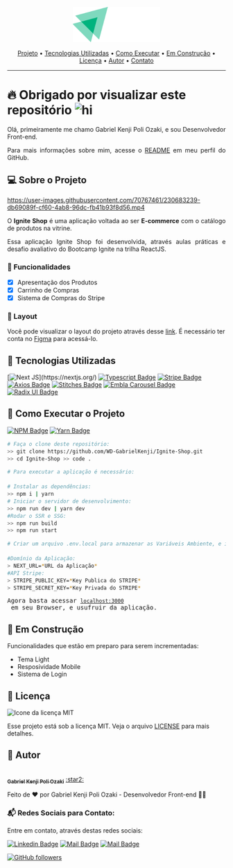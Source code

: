 <p align="center">
   <img src="./src/assets/logo.svg" alt="Ignite Shop" width="40%" />
</p>

<div align="center">
 <a href="#projeto">Projeto</a> •
 <a href="#tecnologias">Tecnologias Utilizadas</a> •
 <a href="#execucao">Como Executar</a> •
 <a href="#construcao">Em Construção</a> •
 <a href="#licenca">Licença</a> •
 <a href="#autor">Autor</a> •
 <a href="#contato">Contato</a>
</div>

---

# :fire: Obrigado por visualizar este repositório <img src="https://user-images.githubusercontent.com/1303154/88677602-1635ba80-d120-11ea-84d8-d263ba5fc3c0.gif" width="38px" alt="hi">

<p align="justify"> Olá, primeiramente me chamo Gabriel Kenji Poli Ozaki, e sou Desenvolvedor Front-end. </p>

<p align="justify"> Para mais informações sobre mim, acesse o <a href="https://github.com/WD-GabrielKenji">README</a> em meu perfil do GitHub.</p>

## :computer: <strong id="projeto">Sobre o Projeto </strong>

https://user-images.githubusercontent.com/70767461/230683239-db69089f-cf60-4ab8-96dc-fb41b93f8d56.mp4

<p align="justify">O <strong>Ignite Shop</strong> é uma aplicação voltada ao ser <strong>E-commerce</strong> com o catálogo de produtos na vitrine.</p>

<p align="justify">Essa aplicação Ignite Shop foi desenvolvida, através aulas práticas e desafio avaliativo do Bootcamp Ignite na trilha ReactJS.</p>

### :pushpin: Funcionalidades

- [x] Apresentação dos Produtos 
- [x] Carrinho de Compras
- [x] Sistema de Compras do Stripe

### :triangular_ruler: Layout

<p>Você pode visualizar o layout do projeto através desse <a href="https://www.figma.com/file/u5OvWRoe9e6vdPRW9zWCy2/Ignite-Shop-2.0-(Copy)">link</a>. É necessário ter conta no <a href="https://www.figma.com/">Figma</a> para acessá-lo.</p>

## :rocket: <Strong id="tecnologias"> Tecnologias Utilizadas </Strong>

[![Next JS](https://img.shields.io/badge/Nextjs-blueviolet.svg?style=for-the-badge&amp;logo=Next.js&amp;labelColor=000000&amp")](https://nextjs.org/) [![Typescript Badge](https://img.shields.io/badge/-Typescript-007acc?style=for-the-badge&labelColor=black&logo=typescript&logoColor=007acc)](https://www.typescriptlang.org/) [![Stripe Badge](https://img.shields.io/badge/-Stripe-6666ff?style=for-the-badge&labelColor=black&logo=stripe&logoColor=6666ff)](https://stripe.com/br) [![Axios Badge](https://img.shields.io/badge/-Axios-671DDF?style=for-the-badge&labelColor=black&logo=axios)](https://axios-http.com/ptbr/) [![Stitches Badge](https://img.shields.io/badge/-Stitches-202425?style=for-the-badge&labelColor=black&logo=stitches)](https://stitches.dev) [![Embla Carousel Badge](https://img.shields.io/badge/-Embla_Carousel-96B1F3?style=for-the-badge&labelColor=black&logo=EmblaCarousel)](https://www.embla-carousel.com) [![Radix UI Badge](https://img.shields.io/badge/-Radix_UI-0C262A?style=for-the-badge&labelColor=black&logo=radixui)](https://www.radix-ui.com)

## :runner: <strong id="execucao"> Como Executar o Projeto </strong>

[![NPM Badge](https://img.shields.io/badge/npm-8.13.1-brightgreen)](https://classic.yarnpkg.com/en/docs/install/#windows-stable) [![Yarn Badge](https://img.shields.io/badge/yarn-1.0.1-brightgreen)](https://classic.yarnpkg.com/en/docs/install/#windows-stable)

```bash
# Faça o clone deste repositório:
>> git clone https://github.com/WD-GabrielKenji/Ignite-Shop.git
>> cd Ignite-Shop >> code .
```
```bash
# Para executar a aplicação é necessário:

# Instalar as dependências: 
>> npm i | yarn
# Iniciar o servidor de desenvolvimento:
>> npm run dev | yarn dev
#Rodar o SSR e SSG:
>> npm run build
>> npm run start
```

```bash
# Criar um arquivo .env.local para armazenar as Variáveis Ambiente, e insira códigos necessários em cada uma delas:

#Domínio da Aplicação:
> NEXT_URL=*URL da Aplicação*
#API Stripe:
> STRIPE_PUBLIC_KEY=*Key Publica do STRIPE*
> STRIPE_SECRET_KEY=*Key Privada do STRIPE*
```

<pre>Agora basta acessar <a href="http://localhost:3000" rel="nofollow"><code>localhost:3000</code></a> em seu Browser, e usufruir da aplicação.</pre>

## :construction: <strong id="construcao"> Em Construção </strong>

Funcionalidades que estão em preparo para serem incrementadas:

<ul>
  <li> Tema Light </li>
  <li> Resposividade Mobile </li>
  <li> Sistema de Login </li>
</ul>

## :closed_book: <strong id="licenca"> Licença </strong>

<img alt="Icone da licença MIT" src="https://img.shields.io/github/license/facebook/react" />

Esse projeto está sob a licença MIT. Veja o arquivo [LICENSE](LICENSE) para mais detalhes.

## :boy: <strong id="autor"> Autor </strong>

<a href="https://github.com/WD-GabrielKenji">
 <img style="border-radius: 50%;" src="https://avatars.githubusercontent.com/u/77596710?s=400&u=70de2ffcac45b9e0db00c828fe785d4a76ac3f65&v=4" width="100px;" alt=""/>
 <br />
 <sub><b>Gabriel Kenji Poli Ozaki</b></sub></a> <a href="https://github.com/WD-GabrielKenji" title="Perfil Github"> :star2: 
</a>

Feito de ❤️ por Gabriel Kenji Poli Ozaki - Desenvolvedor Front-end 👋🏽

### :mailbox_with_mail: <strong id="contato"> Redes Sociais para Contato: </strong>

<p> Entre em contato, através destas redes sociais: </p>

[![Linkedin Badge](https://img.shields.io/badge/-Gabriel_Kenji_Poli_Ozaki-0e76a8?style=flat&labelColor=0e76a8&logo=linkedin&logoColor=white)](https://www.linkedin.com/in/wdkenji/)  [![Mail Badge](https://img.shields.io/badge/-@kenji.dev-C63381?style=flat&labelColor=C63381&logo=instagram&logoColor=white)](https://www.instagram.com/kenji.dev/)  [![Mail Badge](https://img.shields.io/badge/-g.kenjiJSS-c0392b?style=flat&labelColor=c0392b&logo=gmail&logoColor=white)](mailto:g.kenjijss@gmail.com)

[![GitHub followers](https://img.shields.io/github/followers/WD-GabrielKenji.svg?style=social&label=Follow&maxAge=2592000)](https://github.com/WD-GabrielKenji)
